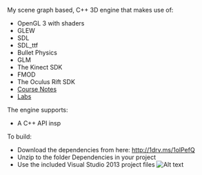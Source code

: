 
My scene graph based, C++ 3D engine that makes use of:
* OpenGL 3 with shaders
* GLEW
* SDL
* SDL_ttf
* Bullet Physics
* GLM
* The Kinect SDK
* FMOD
* The Oculus Rift SDK
* [Course Notes](Course/index.md)
* [Labs](Labs/index.md)

The engine supports:

* A C++ API insp

To build:

* Download the dependencies from here: http://1drv.ms/1olPefQ
* Unzip to the folder Dependencies in your project 
* Use the included Visual Studio 2013 project files
![Alt text](https://raw.github.com/skooter500/BGE/master/Logo/BGE_Logo_01.png)
